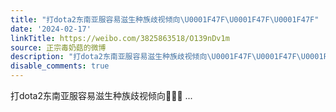 ```yaml
---
title: "打dota2东南亚服容易滋生种族歧视倾向\U0001F47F\U0001F47F\U0001F47F"
date: '2024-02-17'
linkTitle: https://weibo.com/3825863518/O139nDv1m
source: 正宗毒奶菇的微博
description: "打dota2东南亚服容易滋生种族歧视倾向\U0001F47F\U0001F47F\U0001F47F  ..."
disable_comments: true
---
```

打dota2东南亚服容易滋生种族歧视倾向👿👿👿  ...